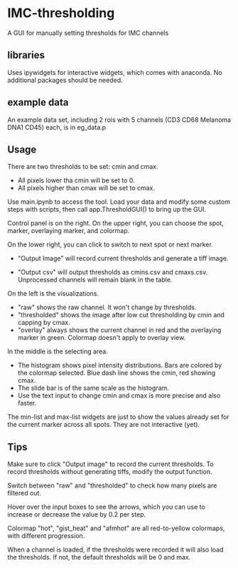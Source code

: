 # IMC-thresholding
A GUI for manually setting thresholds for IMC channels


## libraries
Uses ipywidgets for interactive widgets, which comes with anaconda.
No additional packages should be needed.

## example data
An example data set, including 2 rois with 5 channels (CD3  CD68  Melanoma  DNA1  CD45) each, is in eg_data.p

## Usage
There are two thresholds to be set: cmin and cmax.
  - All pixels lower tha cmin will be set to 0.
  - All pixels higher than cmax will be set to cmax.

Use main.ipynb to access the tool. Load your data and modify some custom steps with scripts, then call app.ThresholdGUI() to bring up the GUI.

Control panel is on the right. On the upper right, you can choose the spot, marker, overlaying marker, and colormap.

On the lower right, you can click to switch to next spot or next marker. 

  - "Output Image" will record current thresholds and generate a tiff image. 
  
  - "Output csv" will output thresholds as cmins.csv and cmaxs.csv. Unprocessed channels will remain blank in the table.

On the left is the visualizations.

  - "raw" shows the raw channel. It won't change by thresholds.
  - "thresholded" shows the image after low cut thresholding by cmin and capping by cmax. 
  - "overlay" always shows the current channel in red and the overlaying marker in green. Colormap doesn't apply to overlay view.

In the middle is the selecting area.

  - The histogram shows pixel intensity distributions. Bars are colored by the colormap selected. Blue dash line shows the cmin, red showing cmax.
  - The slide bar is of the same scale as the histogram.
  - Use the text input to change cmin and cmax is more precise and also faster.

The min-list and max-list widgets are just to show the values already set for the current marker across all spots. They are not interactive (yet).

## Tips
Make sure to click "Output image" to record the current thresholds. To record thresholds without generating tiffs, modify the output function.

Switch between "raw" and "thresholded" to check how many pixels are filtered out.

Hover over the input boxes to see the arrows, which you can use to increase or decrease the value by 0.2 per step. 

Colormap "hot", "gist_heat" and "afmhot" are all red-to-yellow colormaps, with different progression. 

When a channel is loaded, if the thresholds were recorded it will also load the thresholds. If not, the default thresholds will be 0 and max.
